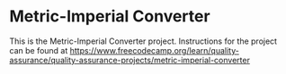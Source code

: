 # Metric-Imperial Converter

This is the Metric-Imperial Converter project.
Instructions for the project can be found at https://www.freecodecamp.org/learn/quality-assurance/quality-assurance-projects/metric-imperial-converter
